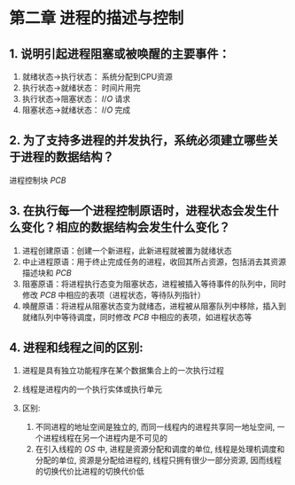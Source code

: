 # 第二章 进程的描述与控制

## 1. 说明引起进程阻塞或被唤醒的主要事件：

1. 就绪状态->执行状态： 系统分配到CPU资源
2. 执行状态->就绪状态： 时间片用完
3. 执行状态->阻塞状态： $I/O$ 请求
4. 阻塞状态->就绪状态： $I/O$ 完成

## 2.  为了支持多进程的并发执行，系统必须建立哪些关于进程的数据结构？

进程控制块 $PCB$

## 3. 在执行每一个进程控制原语时，进程状态会发生什么变化？相应的数据结构会发生什么变化？

1. 进程创建原语：创建一个新进程，此新进程就被置为就绪状态
2. 中止进程原语：用于终止完成任务的进程，收回其所占资源，包括消去其资源描述块和 $PCB$
3. 阻塞原语：将进程执行态变为阻塞状态，进程被插入等待事件的队列中，同时修改 $PCB$ 中相应的表项（进程状态，等待队列指针）
4. 唤醒原语：将进程从阻塞状态变为就绪态，进程被从阻塞队列中移除，插入到就绪队列中等待调度，同时修改 $PCB$ 中相应的表项，如进程状态等

## 4. 进程和线程之间的区别:

1. 进程是具有独立功能程序在某个数据集合上的一次执行过程
2. 线程是进程内的一个执行实体或执行单元
3. 区别:

   1. 不同进程的地址空间是独立的, 而同一线程内的进程共享同一地址空间, 一个进程线程在另一个进程内是不可见的
   2. 在引入线程的 $OS$ 中, 进程是资源分配和调度的单位, 线程是处理机调度和分配的单位, 资源是分配给进程的, 线程只拥有很少一部分资源, 因而线程的切换代价比进程的切换代价低

